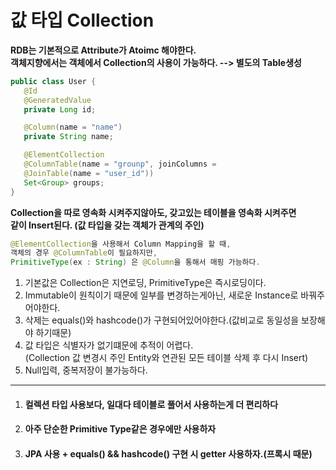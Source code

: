 # 값 타입 Collection

**RDB는 기본적으로 Attribute가 Atoimc 해야한다.**<br>
**객체지향에서는 객체에서 Collection의 사용이 가능하다. --> 별도의 Table생성**<br>

 ```java
public class User {
    @Id
    @GeneratedValue
    private Long id;

    @Column(name = "name")
    private String name;

    @ElementCollection
    @ColumnTable(name = "grounp", joinColumns =
    @JoinTable(name = "user_id"))
    Set<Group> groups;
}
```

**Collection을 따로 영속화 시켜주지않아도, 갖고있는 테이블을 영속화 시켜주면<br>
같이 Insert된다. (값 타입을 갖는 객체가 관계의 주인)**
```java
@ElementCollection을 사용해서 Column Mapping을 할 때,
객체의 경우 @ColumnTable이 필요하지만,
PrimitiveType(ex : String) 은 @Column을 통해서 매핑 가능하다.
```

1. 기본값은 Collection은 지연로딩, PrimitiveType은 즉시로딩이다.
2. Immutable이 원칙이기 때문에 일부를 변경하는게아닌, 새로운 Instance로 바꿔주어야한다.
3. 삭제는 equals()와 hashcode()가 구현되어있어야한다.(값비교로 동일성을 보장해야 하기때문)
4. 값 타입은 식별자가 없기떄문에 추적이 어렵다.<br>
   (Collection 값 변경시 주인 Entity와 연관된 모든 테이블 삭제 후 다시 Insert)
5. Null입력, 중복저장이 불가능하다.

***
1. #### 컬렉션 타입 사용보다, 일대다 테이블로 풀어서 사용하는게 더 편리하다 
2. #### 아주 단순한 Primitive Type같은 경우에만 사용하자
3. #### JPA 사용 + equals() && hashcode() 구현 시 getter 사용하자.(프록시 때문)
